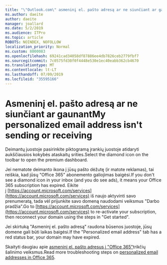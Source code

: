 ```yaml
---
title: "\"Outlook.com\" asmeninį el. pašto adresą ar ne siunčiant ar gaunant"
ms.author: daeite
author: daeite
manager: joallard
ms.date: 5/2/2019
ms.audience: ITPro
ms.topic: article
ROBOTS: NOINDEX, NOFOLLOW
localization_priority: Normal
ms.custom: 8000083
ms.openlocfilehash: 69241cad34058df87886ee4db7826ceb2779fbf7
ms.sourcegitcommit: 7c0575fd30f0f4448e530e1ec40eabb362cb4670
ms.translationtype: MT
ms.contentlocale: lt-LT
ms.lasthandoff: 07/09/2019
ms.locfileid: "35595166"
---
```

# <a name="my-personalized-email-address-isnt-sending-or-receiving"></a><span data-ttu-id="16e1f-102">Asmeninį el. pašto adresą ar ne siunčiant ar gaunant</span><span class="sxs-lookup"><span data-stu-id="16e1f-102">My personalized email address isn't sending or receiving</span></span>

<span data-ttu-id="16e1f-103">Deimantų juostoje pasirinkite piktogramą įrankių juostoje atidaryti aukščiausios kokybės ataskaitų srities.</span><span class="sxs-lookup"><span data-stu-id="16e1f-103">Select the diamond icon on the toolbar to open the premium dashboard.</span></span>

<span data-ttu-id="16e1f-104">Jei nematote deimanto ikona į jūsų pašto dėžutę (ir matote reklamas), tai reiškia, kad jūsų "Office 365" abonemento galiojimas baigėsi.</span><span class="sxs-lookup"><span data-stu-id="16e1f-104">If you don't see a diamond icon in your inbox (and you do see ads), it means your Office 365 subscription has expired.</span></span> <span data-ttu-id="16e1f-105">Eikite į [https://account.microsoft.com/services](https://account.microsoft.com/services) iš naujo aktyvinti savo prenumeratą, tada vėl prijunkite savo domeną naudodami veiksmus "Darbo pradžia".</span><span class="sxs-lookup"><span data-stu-id="16e1f-105">Go to [https://account.microsoft.com/services](https://account.microsoft.com/services) to re-activate your subscription, then reconnect your domain using the steps in "Get started".</span></span>

<span data-ttu-id="16e1f-106">Jei skirtuką "Asmeninį el. pašto adresą" raudona būsenos juostoje, jūsų domene gali būti laikas baigėsi.</span><span class="sxs-lookup"><span data-stu-id="16e1f-106">If the "Personalized email address" tab has a red status bar, your domain may have expired.</span></span>

<span data-ttu-id="16e1f-107">Skaityti daugiau apie [asmeninį el. pašto adresus į "Office 365"](https://support.office.com/article/75416a58-b225-4c02-8c07-8979403b427b?wt.mc_id=Office_Outlook_com_Alchemy)trikčių šalinimo veiksmus.</span><span class="sxs-lookup"><span data-stu-id="16e1f-107">Read more troubleshooting steps on [personalized email addresses in Office 365](https://support.office.com/article/75416a58-b225-4c02-8c07-8979403b427b?wt.mc_id=Office_Outlook_com_Alchemy).</span></span>